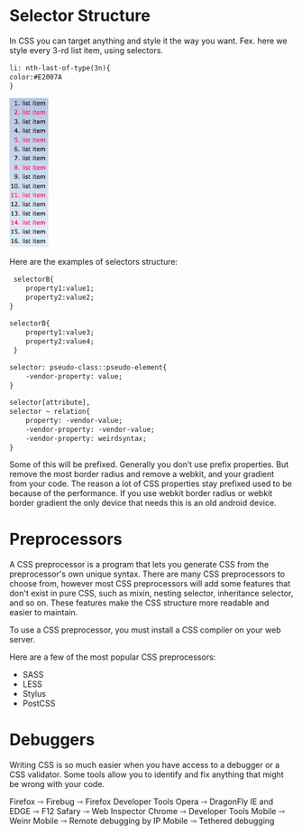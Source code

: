 # Selector Structure

In CSS you can target anything and style it the way you  want. 
Fex. here we style every 3-rd list item, using selectors.

``` 
li: nth-last-of-type(3n){
color:#E2007A
}
``` 

![my image name](./listItemsStyle.png)

Here are the examples of selectors structure:

```
 selectorB{
    property1:value1;
    property2:value2;
}
```


```
selectorB{
    property1:value3;
    property2:value4;
 }
 ```

```
selector: pseudo-class::pseudo-element{
    -vendor-property: value;  
}
```

```
selector[attribute],
selector ~ relation{
    property: -vendor-value;
    -vendor-property: -vendor-value;
    -vendor-property: weirdsyntax;
}
```

Some of this will be prefixed. Generally you don’t use prefix properties. But remove the most border radius and remove a webkit, and your gradient from your code. The reason a lot of CSS properties stay prefixed used to be because of the performance. 
If you use webkit border radius or webkit border gradient the only device that needs this is an old android device. 

# Preprocessors
A CSS preprocessor is a program that lets you generate CSS from the preprocessor's own unique syntax. There are many CSS preprocessors to choose from, however most CSS preprocessors will add some features that don't exist in pure CSS, such as mixin, nesting selector, inheritance selector, and so on. These features make the CSS structure more readable and easier to maintain.

To use a CSS preprocessor, you must install a CSS compiler on your web server.

Here are a few of the most popular CSS preprocessors:

* SASS
* LESS
* Stylus
* PostCSS 

# Debuggers 
Writing CSS is so much easier when you have access to a debugger or a CSS validator. Some tools allow you to identify and fix anything that might be wrong with your code. 

Firefox ⇾ Firebug ⇾ Firefox Developer Tools
Opera ⇾ DragonFly
IE and EDGE ⇾ F12
Safary ⇾ Web Inspector
Chrome ⇾ Developer Tools
Mobile ⇾ Weinr
Mobile ⇾ Remote debugging by IP
Mobile ⇾ Tethered debugging 

